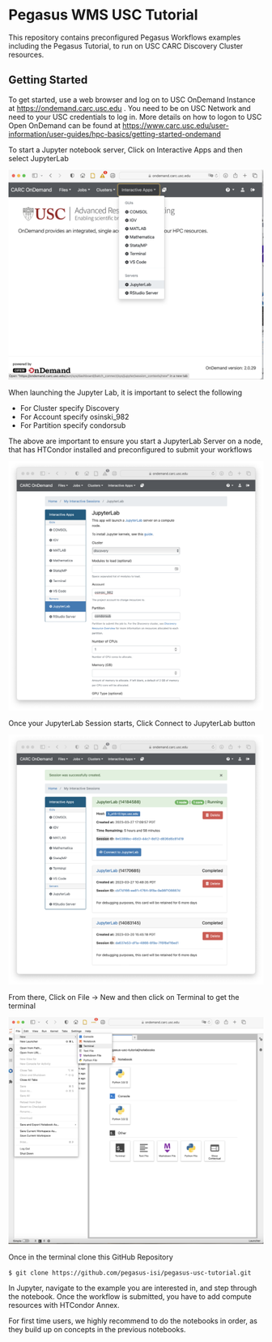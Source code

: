 # Pegasus WMS USC Tutorial

This repository contains preconfigured Pegasus Workflows examples including the Pegasus Tutorial, to run on USC CARC Discovery Cluster resources. 

## Getting Started
To get started, use a web browser and log on to USC OnDemand Instance at https://ondemand.carc.usc.edu . You need to be on USC Network and need to your USC credentials to log in. More details on how to logon to USC Open OnDemand can be found at https://www.carc.usc.edu/user-information/user-guides/hpc-basics/getting-started-ondemand

To start a Jupyter notebook server, Click on Interactive Apps and then select JupyterLab

![Start JupyterLab](./images/jupyterlab-start.png)

When launching the Jupyter Lab, it is important to select the following
* For Cluster specify Discovery
* For Account specify osinski_982
* For Partition specify condorsub

The above are important to ensure you start a JupyterLab Server on a node, that has HTCondor installed and preconfigured to submit your workflows

![Launch JupyterLab](./images/jupyterlab-launch.png)

Once your JupyterLab Session starts, Click Connect to JupyterLab button

![Connect to Running JupyterLab](./images/jupyterlab-running.png)

From there, Click on File -> New and then click on Terminal to get the terminal

![Shell Access In Jupyter](./images/terminal-start.png)

Once in the terminal clone this GitHub Repository

```
$ git clone https://github.com/pegasus-isi/pegasus-usc-tutorial.git
```

In Jupyter, navigate to the example you are interested in, and step through the notebook. Once the workflow is submitted, you have to add compute resources with HTCondor Annex.

For first time users, we highly recommend to do the notebooks in order, as they build up on concepts in the previous notebooks.

